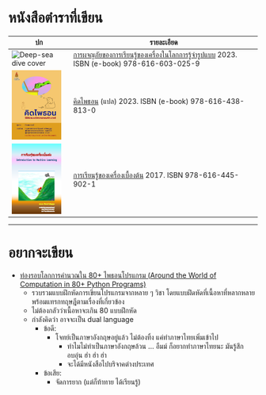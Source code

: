 # หนังสือตำราที่เขียน

| ปก | รายละเอียด |
|---|---|
| <img src="https://github.com/tatpongkatanyukul/AdventuresML/raw/main/frontcover/coverThumbnail.png" alt="Deep-sea dive cover" style="width:100px;"/> | [การผจญภัยของการเรียนรู้ของเครื่องในโลกการรู้จำรูปแบบ](https://github.com/tatpongkatanyukul/AdventuresML) 2023. ISBN (e-book) 978-616-603-025-9 |
| <img src="https://github.com/tatpongkatanyukul/Books/raw/main/ThinkPython/cover/CoverThumb2.png" alt="Python-dream cover" style="width:100px;"/> | [คิดไพธอน](https://github.com/tatpongkatanyukul/Books/tree/main/ThinkPython) (แปล) 2023. ISBN (e-book) 978-616-438-813-0 |
| <img src="https://github.com/tatpongkatanyukul/Books/raw/main/MLBook/cover2.png" alt="Mountain-car cover" style="width:100px;"/> | [การเรียนรู้ของเครื่องเบื้องต้น](https://github.com/tatpongkatanyukul/Books/tree/main/MLBook) 2017. ISBN 978-616-445-902-1 |

---

# อยากจะเขียน
* [ท่องรอบโลกการคำนวณใน 80+ ไพธอนโปรแกรม (Around the World of Computation in 80+ Python Programs)](https://github.com/tatpongkatanyukul/LeTourDuMonde)
  * รวบรวมแบบฝึกหัดการเขียนโปรแกรมจากหลาย ๆ วิชา โดยแบบฝึดหัดที่เนื้อหาที่หลากหลาย พร้อมแทรกทฤษฎีตามเรื่องที่เกี่ยวข้อง
  * ไม่ต้องกลัวว่าเนื้อหาจะเกิน 80 แบบฝึกหัด
  * กำลังคิดว่า อาจจะเป็น dual language
    * ข้อดี:
      * โจทย์เป็นภาษาอังกฤษอยู่แล้ว ไม่ต้องทิ้ง แค่ทำภาษาไทยเพิ่มเข้าไป
        * ทำไมไม่ทำเป็นภาษาอังกฤษล้วน ... อืมม์ ก็อยากทำภาษาไทยนะ มันรู้สึกอบอุ่น ฮ่า ฮ่า ฮ่า
        * จะได้มีหนังสือไปบริจาคต่างประเทศ
    * ข้อเสีย:
      * จัดการยาก (แต่ก็ท้าทาย ได้เรียนรู้)
